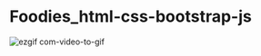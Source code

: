 # Foodies_html-css-bootstrap-js

![ezgif com-video-to-gif](https://github.com/cihanbagriyanik/Foodies_html-css-bootstrap-js/assets/132518854/3a32e7de-5a62-41cb-86bf-db1a1d838b86)
